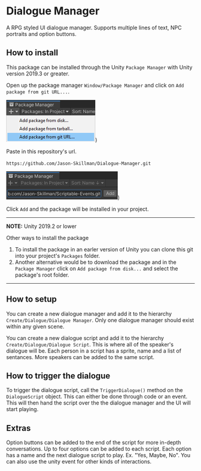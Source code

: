# Dialogue Manager
A RPG styled UI dialogue manager. Supports multiple lines of text, NPC portraits and option buttons.

## How to install
This package can be installed through the Unity `Package Manager` with Unity version 2019.3 or greater.

Open up the package manager `Window/Package Manager` and click on `Add package from git URL...`.

![unity_package_manager_git_drop_down](Documentation~/images/unity_package_manager_git_drop_down.png))

Paste in this repository's url.

`https://github.com/Jason-Skillman/Dialogue-Manager.git`

![unity_package_manager_git_with_url](Documentation~/images/unity_package_manager_git_with_url.png))

Click `Add` and the package will be installed in your project.

---
**NOTE:** Unity 2019.2 or lower

Other ways to install the package
1. To install the package in an earler version of Unity you can clone this git into your project's `Packages` folder.
1. Another alternative would be to download the package and in the `Package Manager` click on `Add package from disk...` and select the package's root folder.

---

## How to setup
You can create a new dialogue manager and add it to the hierarchy `Create/Dialogue/Dialogue Manager`. Only one dialogue manager should exist within any given scene.

You can create a new dialogue script and add it to the hierarchy `Create/Dialogue/Dialogue Script`. This is where all of the speaker's dialogue will be. Each person in a script has a sprite, name and a list of sentances. More speakers can be added to the same script.

## How to trigger the dialogue
To trigger the dialogue script, call the `TriggerDialogue()` method on the `DialogueScript` object. This can either be done through code or an event. This will then hand the script over the the dialogue manager and the UI will start playing.

## Extras
Option buttons can be added to the end of the script for more in-depth conversations. Up to four options can be added to each script. Each option has a name and the next dialogue script to play. Ex. "Yes, Maybe, No". You can also use the unity event for other kinds of interactions.
